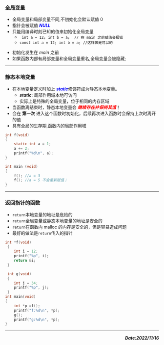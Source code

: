 ### 全局变量  
+ 全局变量和局部变量不同,不初始化会默认赋值 0
+ 指针会被赋值 ___<font color = blue>NULL___</font>
+ 只能用编译时刻已知的值来初始化全局变量
    + ` int a = 12; int b = a;  // 在 main 之前赋值会报错`
    + `const int a = 12; int b = a; //这样做是可以的`
- 初始化发生在 *main* 之前
- 如果函数内部有局部变量和全局变量重名,全局变量会被隐藏;
---

### 静态本地变量
+ 在本地变量定义时加上  ___<font color = blue>static___</font>修饰符成为静态本地变量。
    +  ***static***: 局部作用域本地可访问
    +  实际上是特殊的全局变量，位于相同的内存区域
+ 当函数离结束时，静态本地变量会 ***<font color =red> 继续存在并保持其值***</font>！
+ 会在 **第一次** 进入这个函数时初始化，后续再次进入函数时会保持上次时离开的值
+ 具有全局的生存期,函数内的局部作用域
  
```c
int f(void)
{
    static int a = 1;
    a += 2;
    printf("%d\n", a);
}

int main (void)
{
    f(); //a = 3
    f(); //a = 5 不会重新赋值；
}
```
  ---

### 返回指针的函数
+ `return`本地变量的地址是危险的
+ `return`全局变量或静态本地变量的地址是安全的
+ `return`在函数内 malloc 的内存是安全的，但是容易造成问题
+ 最好的做法是`return`传入的指针
  
```c++
int *f(void)
 {
    int i = 12;
    printf("%p", i);
    return &i;
 }

 int g(void)
 {
    int j = 34;
    printf("%p", j);
 }
int main(void)
{
    int *p =f();
    printf("f:%d\n", *p);
    g();
    printf("g:%d\n", *p);
}
```
<!-- <kbd>Ctrl</kbd>+<kbd>Alt</kbd>+<kbd>Del</kbd> 重启电脑-->

---

***<div align =right>Date:2022/11/16<div>***
